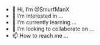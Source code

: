 - 👋 Hi, I’m @SmurfManX
- 👀 I’m interested in ...
- 🌱 I’m currently learning ...
- 💞️ I’m looking to collaborate on ...
- 📫 How to reach me ...

<!---
SmurfManX/SmurfManX is a ✨ special ✨ repository because its `README.md` (this file) appears on your GitHub profile.
You can click the Preview link to take a look at your changes.
--->
